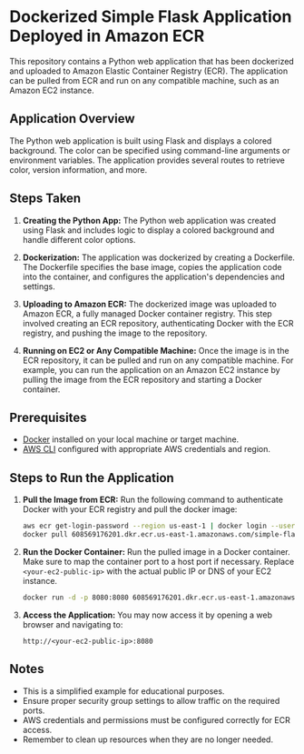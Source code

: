 # Dockerized Simple Flask Application Deployed in Amazon ECR

This repository contains a Python web application that has been dockerized and uploaded to Amazon Elastic Container Registry (ECR). The application can be pulled from ECR and run on any compatible machine, such as an Amazon EC2 instance.

## Application Overview

The Python web application is built using Flask and displays a colored background. The color can be specified using command-line arguments or environment variables. The application provides several routes to retrieve color, version information, and more.

## Steps Taken

1. **Creating the Python App:**
   The Python web application was created using Flask and includes logic to display a colored background and handle different color options.

2. **Dockerization:**
   The application was dockerized by creating a Dockerfile. The Dockerfile specifies the base image, copies the application code into the container, and configures the application's dependencies and settings.

3. **Uploading to Amazon ECR:**
   The dockerized image was uploaded to Amazon ECR, a fully managed Docker container registry. This step involved creating an ECR repository, authenticating Docker with the ECR registry, and pushing the image to the repository.

4. **Running on EC2 or Any Compatible Machine:**
   Once the image is in the ECR repository, it can be pulled and run on any compatible machine. For example, you can run the application on an Amazon EC2 instance by pulling the image from the ECR repository and starting a Docker container.

## Prerequisites

- [Docker](https://www.docker.com/get-started) installed on your local machine or target machine.
- [AWS CLI](https://aws.amazon.com/cli/) configured with appropriate AWS credentials and region.

## Steps to Run the Application

1. **Pull the Image from ECR:**
   Run the following command to authenticate Docker with your ECR registry and pull the docker image:

   ```bash
   aws ecr get-login-password --region us-east-1 | docker login --username AWS --password-stdin 608569176201.dkr.ecr.us-east-1.amazonaws.com
   docker pull 608569176201.dkr.ecr.us-east-1.amazonaws.com/simple-flask:1.0
   ```

2. **Run the Docker Container:**
   Run the pulled image in a Docker container. Make sure to map the container port to a host port if necessary. Replace `<your-ec2-public-ip>` with the actual public IP or DNS of your EC2 instance.

   ```bash
   docker run -d -p 8080:8080 608569176201.dkr.ecr.us-east-1.amazonaws.com/simple-flask:1.0
   ```

3. **Access the Application:**
   You may now access it by opening a web browser and navigating to:

   ```
   http://<your-ec2-public-ip>:8080
   ```

## Notes

- This is a simplified example for educational purposes.
- Ensure proper security group settings to allow traffic on the required ports.
- AWS credentials and permissions must be configured correctly for ECR access.
- Remember to clean up resources when they are no longer needed.
